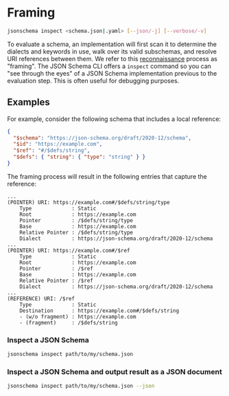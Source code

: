 Framing
=======

```sh
jsonschema inspect <schema.json|.yaml> [--json/-j] [--verbose/-v]
```

To evaluate a schema, an implementation will first scan it to determine the
dialects and keywords in use, walk over its valid subschemas, and resolve URI
references between them. We refer to this
[reconnaissance](https://en.wikipedia.org/wiki/Reconnaissance) process as
"framing". The JSON Schema CLI offers a `inspect` command so you can "see through
the eyes" of a JSON Schema implementation previous to the evaluation step. This
is often useful for debugging purposes.

Examples
--------

For example, consider the following schema that includes a local reference:

```json
{
  "$schema": "https://json-schema.org/draft/2020-12/schema",
  "$id": "https://example.com",
  "$ref": "#/$defs/string",
  "$defs": { "string": { "type": "string" } }
}
```

The framing process will result in the following entries that capture the
reference:

```
...
(POINTER) URI: https://example.com#/$defs/string/type
    Type             : Static
    Root             : https://example.com
    Pointer          : /$defs/string/type
    Base             : https://example.com
    Relative Pointer : /$defs/string/type
    Dialect          : https://json-schema.org/draft/2020-12/schema
...
(POINTER) URI: https://example.com#/$ref
    Type             : Static
    Root             : https://example.com
    Pointer          : /$ref
    Base             : https://example.com
    Relative Pointer : /$ref
    Dialect          : https://json-schema.org/draft/2020-12/schema
...
(REFERENCE) URI: /$ref
    Type             : Static
    Destination      : https://example.com#/$defs/string
    - (w/o fragment) : https://example.com
    - (fragment)     : /$defs/string
```

### Inspect a JSON Schema

```sh
jsonschema inspect path/to/my/schema.json
```

### Inspect a JSON Schema and output result as a JSON document

```sh
jsonschema inspect path/to/my/schema.json --json
```

